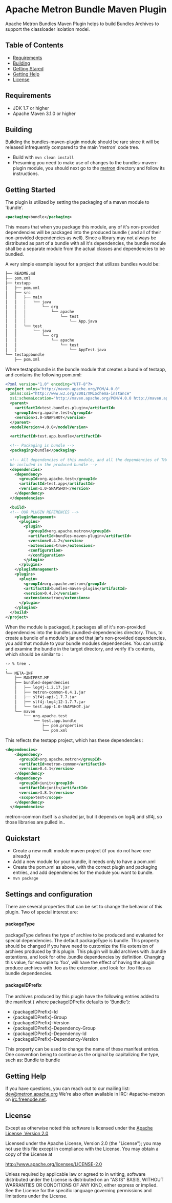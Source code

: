 <!--
  Licensed to the Apache Software Foundation (ASF) under one or more
  contributor license agreements.  See the NOTICE file distributed with
  this work for additional information regarding copyright ownership.
  The ASF licenses this file to You under the Apache License, Version 2.0
  (the "License"); you may not use this file except in compliance with
  the License.  You may obtain a copy of the License at
      http://www.apache.org/licenses/LICENSE-2.0
  Unless required by applicable law or agreed to in writing, software
  distributed under the License is distributed on an "AS IS" BASIS,
  WITHOUT WARRANTIES OR CONDITIONS OF ANY KIND, either express or implied.
  See the License for the specific language governing permissions and
  limitations under the License.
-->
# Apache Metron Bundle Maven Plugin

Apache Metron Bundles Maven Plugin helps to build Bundles Archives to support the classloader isolation model.

## Table of Contents

- [Requirements](#requirements)
- [Building](#building)
- [Getting Stared](#getting_started)
- [Getting Help](#getting-help)
- [License](#license)

## Requirements
* JDK 1.7 or higher
* Apache Maven 3.1.0 or higher

## Building 

Building the bundles-maven-plugin module should be rare since it will be released infrequently compared to
the main 'metron' code tree.

- Build with `mvn clean install`
- Presuming you need to make use of changes to the bundles-maven-plugin module, you should next
  go to the [metron](../metron) directory and follow its instructions. 

## Getting Started

The plugin is utilized by setting the packaging of a maven module to 'bundle'.

```xml
<packaging>bundle</packaging>
```

This means that when you package this module, any of it's non-provided dependencies will be packaged into the produced bundle ( and all of their non-provided dependencies as well).
Since a library may not always be distributed as part of a bundle with all it's dependencies, the bundle module
shall be a separate module from the actual classes and dependencies to be bundled.

A very simple example layout for a project that utilizes bundles would be:

```bash
├── README.md
├── pom.xml
├── testapp
│   ├── pom.xml
│   ├── src
│   │   ├── main
│   │   │   └── java
│   │   │       └── org
│   │   │           └── apache
│   │   │               └── test
│   │   │                   └── App.java
│   │   └── test
│   │       └── java
│   │           └── org
│   │               └── apache
│   │                   └── test
│   │                       └── AppTest.java
└── testappbundle
    ├── pom.xml
```
Where testappbundle is the bundle module that creates a bundle of testapp, and contains the following pom.xml:
```xml
<?xml version="1.0" encoding="UTF-8"?>
<project xmlns="http://maven.apache.org/POM/4.0.0"
  xmlns:xsi="http://www.w3.org/2001/XMLSchema-instance"
  xsi:schemaLocation="http://maven.apache.org/POM/4.0.0 http://maven.apache.org/xsd/maven-4.0.0.xsd">
  <parent>
    <artifactId>test.bundles.plugin</artifactId>
    <groupId>org.apache.test</groupId>
    <version>1.0-SNAPSHOT</version>
  </parent>
  <modelVersion>4.0.0</modelVersion>

  <artifactId>test.app.bundle</artifactId>

  <!-- Packaging is bundle -->
  <packaging>bundle</packaging>
  
  <!-- All dependencies of this module, and all the dependencies of THAT dependency will
  be included in the produced bundle -->
  <dependencies>
    <dependency>
      <groupId>org.apache.test</groupId>
      <artifactId>test.app</artifactId>
      <version>1.0-SNAPSHOT</version>
    </dependency>
  </dependencies>

  <build>
  <!-- OUR PLUGIN REFERENCES -->
    <pluginManagement>
      <plugins>
        <plugin>
          <groupId>org.apache.metron</groupId>
          <artifactId>bundles-maven-plugin</artifactId>
          <version>0.4.2</version>
          <extensions>true</extensions>
          <configuration>
          </configuration>
        </plugin>
      </plugins>
    </pluginManagement>
    <plugins>
      <plugin>
        <groupId>org.apache.metron</groupId>
        <artifactId>bundles-maven-plugin</artifactId>
        <version>0.4.2</version>
        <extensions>true</extensions>
      </plugin>
    </plugins>
  </build>
</project>
```
When the module is packaged, it packages all of it's  non-provided dependencies into the bundles /bundled-dependencies directory.
Thus, to create a bundle of a module's jar and that jar's non-provided dependencies, you add that module to your
bundle modules dependencies.  You can unzip and examine the bundle in the target directory, and verify 
it's contents, which should be similar to :

```bash
-> % tree .
.
└── META-INF
    ├── MANIFEST.MF
    ├── bundled-dependencies
    │   ├── log4j-1.2.17.jar
    │   ├── metron-common-0.4.1.jar
    │   ├── slf4j-api-1.7.7.jar
    │   ├── slf4j-log4j12-1.7.7.jar
    │   └── test.app-1.0-SNAPSHOT.jar
    └── maven
        └── org.apache.test
            └── test.app.bundle
                ├── pom.properties
                └── pom.xml
```

This reflects the testapp project, which has these dependencies :

```xml
<dependencies>
    <dependency>
      <groupId>org.apache.metron</groupId>
      <artifactId>metron-common</artifactId>
      <version>0.4.1</version>
    </dependency>
    <dependency>
      <groupId>junit</groupId>
      <artifactId>junit</artifactId>
      <version>3.8.1</version>
      <scope>test</scope>
    </dependency>
  </dependencies>
```
metron-common itself is a shaded jar, but it depends on log4j and slf4j, so those libraries are pulled in..

## Quickstart

* Create a new multi module maven project (if you do not have one already)
* Add a new module for your bundle, it needs only to have a pom.xml
* Create the pom.xml as above, with the correct plugin and packaging entries, and add dependencies
for the module you want to bundle.
* `mvn package`

## Settings and configuration

There are several properties that can be set to change the behavior of this plugin.
Two of special interest are:

#### packageType
packageType defines the type of archive to be produced and evaluated for special dependencies.  The default packageType is bundle.  This property should be changed if you have need to 
customize the file extension of archives produced by this plugin.  This plugin will build archives with .bundle extentions, and look for othe .bundle dependencies by definition.
Changing this value, for example to 'foo', will have the effect of having the plugin produce archives with .foo as the extension, and look for .foo files
as bundle dependencies.
 
#### packageIDPrefix 
The archives produced by this plugin have the following entries added to the manifest ( where packageIDPrefix defaults to 'Bundle'):

-  {packageIDPrefix}-Id
-  {packageIDPrefix}-Group
-  {packageIDPrefix}-Version
-  {packageIDPrefix}-Dependency-Group
-  {packageIDPrefix}-Dependency-Id
-  {packageIDPrefix}-Dependency-Version

This property can be used to change the name of these manifest entries.  One convention being to continue as the original by capitalizing the
type, such as:
Bundle to bundle

 

## Getting Help
If you have questions, you can reach out to our mailing list: dev@metron.apache.org
We're also often available in IRC: #apache-metron on
[irc.freenode.net](http://webchat.freenode.net/?channels=#apache-metron).


## License

Except as otherwise noted this software is licensed under the
[Apache License, Version 2.0](http://www.apache.org/licenses/LICENSE-2.0.html)

Licensed under the Apache License, Version 2.0 (the "License");
you may not use this file except in compliance with the License.
You may obtain a copy of the License at

  http://www.apache.org/licenses/LICENSE-2.0

Unless required by applicable law or agreed to in writing, software
distributed under the License is distributed on an "AS IS" BASIS,
WITHOUT WARRANTIES OR CONDITIONS OF ANY KIND, either express or implied.
See the License for the specific language governing permissions and
limitations under the License.

